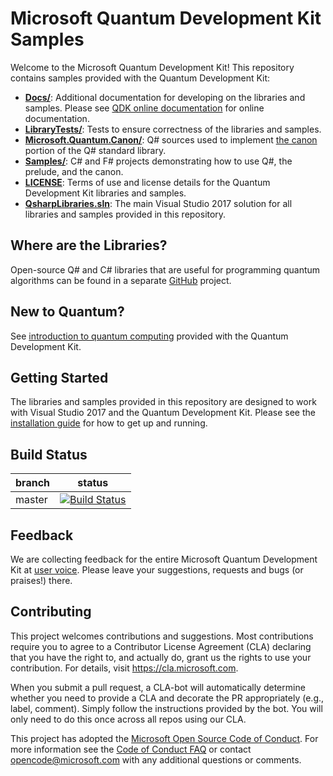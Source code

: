 # Microsoft Quantum Development Kit Samples #

Welcome to the Microsoft Quantum Development Kit!
This repository contains samples provided with the Quantum Development Kit:

- **[Docs/](./Docs)**: Additional documentation for developing on the libraries and samples. Please see [QDK online documentation](https://docs.microsoft.com/quantum/) for online documentation. 
- **[LibraryTests/](./LibraryTests)**: Tests to ensure correctness of the libraries and samples.
- **[Microsoft.Quantum.Canon/](./Microsoft.Quantum.Canon)**: Q# sources used to implement [the canon](https://docs.microsoft.com/quantum/libraries/intro) portion of the Q# standard library.
- **[Samples/](./Samples)**: C# and F# projects demonstrating how to use Q#, the prelude, and the canon.
- **[LICENSE](./LICENSE)**: Terms of use and license details for the Quantum Development Kit libraries and samples.
- **[QsharpLibraries.sln](./QsharpLibraries.sln)**: The main Visual Studio 2017 solution for all libraries and samples provided in this repository.

## Where are the Libraries? ##
Open-source Q# and C# libraries that are useful for programming quantum algorithms can be found in a separate [GitHub](https://github.com/Microsoft/QuantumLibraries/) project. 

## New to Quantum? ##

See [introduction to quantum computing](https://docs.microsoft.com/quantum/quantum-concepts-1-intro) provided with the Quantum Development Kit.

## Getting Started ##

The libraries and samples provided in this repository are designed to work with Visual Studio 2017 and the Quantum Development Kit.
Please see the [installation guide](https://docs.microsoft.com/quantum/quantum-installconfig) for how to get up and running.

## Build Status ##

| branch | status    |
|--------|-----------|
| master | [![Build Status](https://travis-ci.org/Microsoft/Quantum.svg?branch=master)](https://travis-ci.org/Microsoft/Quantum) |


## Feedback ##

We are collecting feedback for the entire Microsoft Quantum Development Kit
at [user voice](https://quantum.uservoice.com/). Please leave your suggestions,
requests and bugs (or praises!) there.


## Contributing ##

This project welcomes contributions and suggestions.  Most contributions require you to agree to a
Contributor License Agreement (CLA) declaring that you have the right to, and actually do, grant us
the rights to use your contribution. For details, visit https://cla.microsoft.com.
 
When you submit a pull request, a CLA-bot will automatically determine whether you need to provide
a CLA and decorate the PR appropriately (e.g., label, comment). Simply follow the instructions
provided by the bot. You will only need to do this once across all repos using our CLA.

This project has adopted the [Microsoft Open Source Code of Conduct](https://opensource.microsoft.com/codeofconduct/).
For more information see the [Code of Conduct FAQ](https://opensource.microsoft.com/codeofconduct/faq/) or
contact [opencode@microsoft.com](mailto:opencode@microsoft.com) with any additional questions or comments.